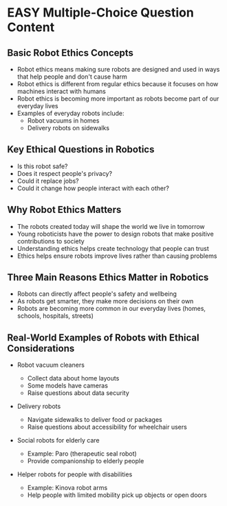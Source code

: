 # EASY Multiple-Choice Question Content

## Basic Robot Ethics Concepts

- Robot ethics means making sure robots are designed and used in ways that help people and don't cause harm
- Robot ethics is different from regular ethics because it focuses on how machines interact with humans
- Robot ethics is becoming more important as robots become part of our everyday lives
- Examples of everyday robots include:
  - Robot vacuums in homes
  - Delivery robots on sidewalks

## Key Ethical Questions in Robotics

- Is this robot safe?
- Does it respect people's privacy?
- Could it replace jobs?
- Could it change how people interact with each other?

## Why Robot Ethics Matters

- The robots created today will shape the world we live in tomorrow
- Young roboticists have the power to design robots that make positive contributions to society
- Understanding ethics helps create technology that people can trust
- Ethics helps ensure robots improve lives rather than causing problems

## Three Main Reasons Ethics Matter in Robotics

- Robots can directly affect people's safety and wellbeing
- As robots get smarter, they make more decisions on their own
- Robots are becoming more common in our everyday lives (homes, schools, hospitals, streets)

## Real-World Examples of Robots with Ethical Considerations

- Robot vacuum cleaners
  - Collect data about home layouts
  - Some models have cameras
  - Raise questions about data security

- Delivery robots
  - Navigate sidewalks to deliver food or packages
  - Raise questions about accessibility for wheelchair users

- Social robots for elderly care
  - Example: Paro (therapeutic seal robot)
  - Provide companionship to elderly people

- Helper robots for people with disabilities
  - Example: Kinova robot arms
  - Help people with limited mobility pick up objects or open doors